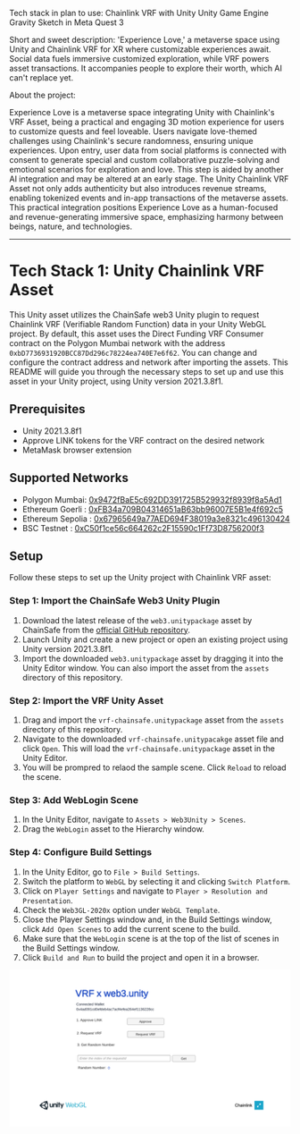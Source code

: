 
Tech stack in plan to use:
Chainlink VRF with Unity
Unity Game Engine
Gravity Sketch in Meta Quest 3

Short and sweet description:
'Experience Love,' a metaverse space using Unity and Chainlink VRF for XR where customizable experiences await. Social data fuels immersive customized exploration, while VRF powers asset transactions. It accompanies people to explore their worth, which AI can't replace yet.

About the project:

Experience Love is a metaverse space integrating Unity with Chainlink's VRF Asset, being a practical and engaging 3D motion experience for users to customize quests and feel loveable. Users navigate love-themed challenges using Chainlink's secure randomness, ensuring unique experiences. Upon entry, user data from social platforms is connected with consent to generate special and custom collaborative puzzle-solving and emotional scenarios for exploration and love. This step is aided by another AI integration and may be altered at an early stage. The Unity Chainlink VRF Asset not only adds authenticity but also introduces revenue streams, enabling tokenized events and in-app transactions of the metaverse assets. This practical integration positions Experience Love as a human-focused and revenue-generating immersive space, emphasizing harmony between beings, nature, and technologies.
_________________________________________________________________________________________________________


# Tech Stack 1: Unity Chainlink VRF Asset

This Unity asset utilizes the ChainSafe web3 Unity plugin to request Chainlink VRF (Verifiable Random Function) data in your Unity WebGL project. By default, this asset uses the Direct Funding VRF Consumer contract on the Polygon Mumbai network with the address `0xbD7736931920BCC87Dd296c78224ea740E7e6f62`. You can change and configure the contract address and network after importing the assets. This README will guide you through the necessary steps to set up and use this asset in your Unity project, using Unity version 2021.3.8f1.

## Prerequisites

- Unity 2021.3.8f1
- Approve LINK tokens for the VRF contract on the desired network
- MetaMask browser extension

## Supported Networks

- Polygon Mumbai: [0x9472fBaE5c692DD391725B529932f8939f8a5Ad1](https://mumbai.polygonscan.com/address/0x9472fBaE5c692DD391725B529932f8939f8a5Ad1)
- Ethereum Goerli : [0xFB34a709B04314651aB63bb96007E5B1e4f692c5](https://goerli.etherscan.io/address/0xFB34a709B04314651aB63bb96007E5B1e4f692c5)
- Ethereum Sepolia : [0x67965649a77AED694F38019a3e8321c496130424](https://sepolia.etherscan.io/address/0x67965649a77AED694F38019a3e8321c496130424)
- BSC Testnet : [0xC50f1ce56c664262c2F15590c1Ff73D8756200f3](https://testnet.bscscan.com/address/0xC50f1ce56c664262c2F15590c1Ff73D8756200f3)

## Setup

Follow these steps to set up the Unity project with Chainlink VRF asset:

### Step 1: Import the ChainSafe Web3 Unity Plugin

1. Download the latest release of the `web3.unitypackage` asset by ChainSafe from the [official GitHub repository](https://github.com/ChainSafe/web3.unity/releases).
2. Launch Unity and create a new project or open an existing project using Unity version 2021.3.8f1.
3. Import the downloaded `web3.unitypackage` asset by dragging it into the Unity Editor window. You can also import the asset from the `assets` directory of this repository.

### Step 2: Import the VRF Unity Asset

1. Drag and import the `vrf-chainsafe.unitypackage` asset from the `assets` directory of this repository.
2. Navigate to the downloaded `vrf-chainsafe.unitypacakge` asset file and click `Open`. This will load the `vrf-chainsafe.unitypackage` asset in the Unity Editor.
3. You will be prompred to relaod the sample scene. Click `Reload` to reload the scene.

### Step 3: Add WebLogin Scene

1. In the Unity Editor, navigate to `Assets > Web3Unity > Scenes`.
2. Drag the `WebLogin` asset to the Hierarchy window.

### Step 4: Configure Build Settings

1. In the Unity Editor, go to `File > Build Settings`.
2. Switch the platform to `WebGL` by selecting it and clicking `Switch Platform`.
3. Click on `Player Settings` and navigate to `Player > Resolution and Presentation`.
4. Check the `Web3GL-2020x` option under `WebGL Template`.
5. Close the Player Settings window and, in the Build Settings window, click `Add Open Scenes` to add the current scene to the build.
6. Make sure that the `WebLogin` scene is at the top of the list of scenes in the Build Settings window.
7. Click `Build and Run` to build the project and open it in a browser.

![VRF Unity](./vrf-unity.png)
